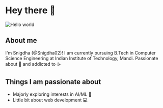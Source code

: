 # Hey there :wave:

<img src="https://raw.githubusercontent.com/sagar-viradiya/sagar-viradiya/master/resources/banner.png" alt="Hello world">

## About me

I'm Snigdha (@Snigdha02)! I am currently pursuing B.Tech in Computer Science Engineering at Indian Institute of Technology, Mandi.
Passionate about 🎵 and addicted to ☕

## Things I am passionate about

- Majorly exploring interests in AI/ML 🤖
- Little bit about web development 💻




<!---
Snigdha02/Snigdha02 is a ✨ special ✨ repository because its `README.md` (this file) appears on your GitHub profile.
You can click the Preview link to take a look at your changes.

- 👋 Hi, I’m @Snigdha02
- 👀 I’m interested in Web Developing.
- 🌱 I’m currently learning Flask, Django.
- 💞️ I’m looking to collaborate on any web development projects, both Front and Back end.
- 📫 Reach me on gkvsnigdha@gmail.com
--->
